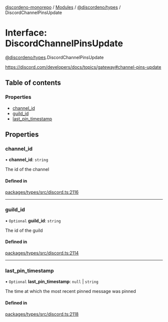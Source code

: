 [discordeno-monorepo](../README.md) / [Modules](../modules.md) / [@discordeno/types](../modules/discordeno_types.md) / DiscordChannelPinsUpdate

# Interface: DiscordChannelPinsUpdate

[@discordeno/types](../modules/discordeno_types.md).DiscordChannelPinsUpdate

https://discord.com/developers/docs/topics/gateway#channel-pins-update

## Table of contents

### Properties

- [channel_id](discordeno_types.DiscordChannelPinsUpdate.md#channel_id)
- [guild_id](discordeno_types.DiscordChannelPinsUpdate.md#guild_id)
- [last_pin_timestamp](discordeno_types.DiscordChannelPinsUpdate.md#last_pin_timestamp)

## Properties

### channel_id

• **channel_id**: `string`

The id of the channel

#### Defined in

[packages/types/src/discord.ts:2116](https://github.com/deepsarda/discordeno/blob/c6dc30bb/packages/types/src/discord.ts#L2116)

---

### guild_id

• `Optional` **guild_id**: `string`

The id of the guild

#### Defined in

[packages/types/src/discord.ts:2114](https://github.com/deepsarda/discordeno/blob/c6dc30bb/packages/types/src/discord.ts#L2114)

---

### last_pin_timestamp

• `Optional` **last_pin_timestamp**: `null` \| `string`

The time at which the most recent pinned message was pinned

#### Defined in

[packages/types/src/discord.ts:2118](https://github.com/deepsarda/discordeno/blob/c6dc30bb/packages/types/src/discord.ts#L2118)
